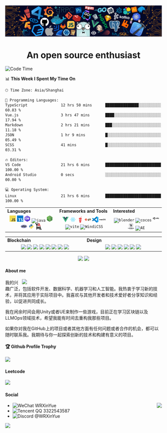![](./assets/header_.png)

<h1 align="center">An open source enthusiast</h1>

<!--START_SECTION:waka-->
![Code Time](http://img.shields.io/badge/Code%20Time-1%2C976%20hrs%2057%20mins-blue)

📊 **This Week I Spent My Time On** 

```text
🕑︎ Time Zone: Asia/Shanghai

💬 Programming Languages: 
TypeScript               12 hrs 50 mins      ███████████████░░░░░░░░░░   60.83 % 
Vue.js                   3 hrs 47 mins       ████░░░░░░░░░░░░░░░░░░░░░   17.94 % 
Markdown                 2 hrs 21 mins       ███░░░░░░░░░░░░░░░░░░░░░░   11.18 % 
JSON                     1 hr 9 mins         █░░░░░░░░░░░░░░░░░░░░░░░░   05.49 % 
SCSS                     41 mins             █░░░░░░░░░░░░░░░░░░░░░░░░   03.31 % 

🔥 Editors: 
VS Code                  21 hrs 6 mins       █████████████████████████   100.00 % 
Android Studio           0 secs              ░░░░░░░░░░░░░░░░░░░░░░░░░   00.00 % 

💻 Operating System: 
Linux                    21 hrs 6 mins       █████████████████████████   100.00 % 
```


<!--END_SECTION:waka-->

<div align="center" style="width:100%"> 
  <table>
    <tr>
      <td valign="center" width="100px"><b>Languages</b></td>
      <td valign="center" width="100px"><b>Frameworks and Tools</b></td>
      <td valign="center" width="100px"><b>Interested</b></td>
    </tr>
    <tr>
      <td valign="center" align="center" width="300px">
        <code><img height="20" src="https://raw.githubusercontent.com/github/explore/80688e429a7d4ef2fca1e82350fe8e3517d3494d/topics/javascript/javascript.png" alt="JavaScript" /></code>
        <code><img height="20" src="https://raw.githubusercontent.com/github/explore/80688e429a7d4ef2fca1e82350fe8e3517d3494d/topics/typescript/typescript.png" alt="typescript" /></code>
        <code><img height="20" src="https://raw.githubusercontent.com/github/explore/80688e429a7d4ef2fca1e82350fe8e3517d3494d/topics/csharp/csharp.png" alt="csharp" /></code>
        <code><img height="20" src="https://edent.github.io/SuperTinyIcons/images/svg/java.svg" alt="java" /></code>
        <code><img height="20" src="https://raw.githubusercontent.com/github/explore/80688e429a7d4ef2fca1e82350fe8e3517d3494d/topics/nodejs/nodejs.png" alt="nodejs" /></code>
        <code><img height="20" src="https://raw.githubusercontent.com/github/explore/80688e429a7d4ef2fca1e82350fe8e3517d3494d/topics/php/php.png" alt="php" /></code>
        <code><img height="20" src="https://raw.githubusercontent.com/github/explore/80688e429a7d4ef2fca1e82350fe8e3517d3494d/topics/python/python.png" alt="python" /></code>
        <code><img height="20" src="https://raw.githubusercontent.com/github/explore/80688e429a7d4ef2fca1e82350fe8e3517d3494d/topics/yaml/yaml.png" alt="yaml" /></code>
      </td>      
      <td valign="center" align="center" width="300px">
        <code><img height="20" src="https://raw.githubusercontent.com/github/explore/80688e429a7d4ef2fca1e82350fe8e3517d3494d/topics/vue/vue.png" alt="vue" /></code>
        <code><img height="20" src="https://raw.githubusercontent.com/github/explore/80688e429a7d4ef2fca1e82350fe8e3517d3494d/topics/react/react.png" alt="react" /></code>
        <code><img height="20" src="https://raw.githubusercontent.com/github/explore/80688e429a7d4ef2fca1e82350fe8e3517d3494d/topics/gulp/gulp.png" alt="gulp" /></code>
        <code><img height="20" src="https://raw.githubusercontent.com/github/explore/80688e429a7d4ef2fca1e82350fe8e3517d3494d/topics/git/git.png" alt="git" /></code>
        <code><img height="20" src="https://raw.githubusercontent.com/github/explore/80688e429a7d4ef2fca1e82350fe8e3517d3494d/topics/visual-studio-code/visual-studio-code.png" alt="visual-studio-code" /></code>
        <code><img height="20" src="https://raw.githubusercontent.com/github/explore/80688e429a7d4ef2fca1e82350fe8e3517d3494d/topics/macos/macos.png" alt="macos" /></code>
        <code><img height="20" src="https://vitejs.dev/logo.svg" alt="vite" /></code>
        <code><img height="20" src="https://api.iowen.cn/favicon/windicss.org.png" alt="WindiCSS" /></code>
      </td>
      <td valign="center" align="center" width="300px">
        <code><img height="20" src="https://simpleicons.org/icons/blender.svg" alt="blender" /></code>
        <code><img height="20" src="https://user-images.githubusercontent.com/1503156/50446380-ad88c980-094f-11e9-8eff-0094bde708d0.png" alt="cocos" /></code>
        <code><img height="20" src="https://raw.githubusercontent.com/github/explore/80688e429a7d4ef2fca1e82350fe8e3517d3494d/topics/unity/unity.png" alt="unity" /></code>
        <code><img height="20" src="https://raw.githubusercontent.com/github/explore/80688e429a7d4ef2fca1e82350fe8e3517d3494d/topics/unreal-engine/unreal-engine.png" alt="unreal-engine" /></code>
        <code><img height="20" src="https://simpleicons.org/icons/adobeaftereffects.svg" alt="AE" /></code>
      </td>
    </tr>
  </table>
  
 <table>
    <tr>
      <td valign="center" width="100px"><b>Blockchain</b></td>
      <td valign="center" width="100px"><b>Design</b></td>
    </tr>
    <tr>
      <td valign="center" align="center" width="300px">
        <img src="https://img.shields.io/badge/Web3.js-blue" /> 
        <img src="https://img.shields.io/badge/Solidity-blue" /> 
        <img src="https://img.shields.io/badge/Ethers.js-blue" /> 
        <img src="https://img.shields.io/badge/Solana-blue" /> 
        <img src="https://img.shields.io/badge/Golang-blue" /> 
        <img src="https://img.shields.io/badge/Rust-blue" /> 
        <img src="https://img.shields.io/badge/Smart Contract-blue" /> 
        <img src="https://img.shields.io/badge/Bitcoin-blue" />
      </td>
     <td valign="center" align="center" width="300px">
       <img src="https://img.shields.io/badge/Photoshop-blue" /> 
       <img src="https://img.shields.io/badge/Adobe XD-blue" /> 
       <img src="https://img.shields.io/badge/Figma-blue" /> 
       <img src="https://img.shields.io/badge/Blender-blue" /> 
       <img src="https://img.shields.io/badge/WebGL-blue" /> 
       <img src="https://img.shields.io/badge/Three.js-blue" /> 
      </td>
    </tr>
  </table>
</div>

<div align="center"> 
    <!-- Powered by https://github.com/JacobLinCool/LeetCode-Stats-Card -->
    <img height="370" src="https://leetcard.jacoblin.cool/WRXinYue?theme=light&font=Kameron&ext=activity" />
    <!-- Powered by https://github.com/ryo-ma/github-profile-trophy -->
    <img height="370" src="https://github-readme-stats.vercel.app/api/top-langs/?username=wrxinyue&layout=donut-vertical&hide=html,css&langs_count=10&show_icons=true&icon_color=ffa116&title_color=000000&include_all_commits=true" />
</div>

#### About me

<img align="right" width="450" src="https://github-readme-stats.vercel.app/api?username=WRXinYue&show_icons=true&icon_color=ffa116&title_color=000000&include_all_commits=true" />

我的兴趣广泛，包括软件开发、数据科学、机器学习和人工智能。我热衷于学习新的技术，并将其应用于实际项目中。我喜欢与其他开发者和技术爱好者分享知识和经验，以促进共同成长。

我在闲余时间会用Unity或者UE来制作一些游戏，目前正在学习区块链以及LLMOps领域技术，希望我能有时间去重构我那些项目。

如果你对我在GitHub上的项目或者其他方面有任何问题或者合作的机会，都可以随时联系我。我期待与你一起探索创新的技术和构建有意义的项目。

#### 🏆 Github Profile Trophy
<img src="https://github-profile-trophy.vercel.app/?username=wrxinyue&row=1&column=8" />

#### Leetcode

<!-- Powered by https://github.com/haozibi/leetcode-badge -->
<img src="https://leetcode-badge.haozibi.dev/v1cn/chart/submission-calendar/wrxinyue.svg?type=past-year" />

#### Social

<img align="right" src="https://count.getloli.com/get/@:wrxinyue?theme=rule34" />

- ![WeChat](https://img.shields.io/badge/WeChat-07C160?style=for-the-badge&logo=wechat&logoColor=white) WRXinYue
- ![Tencent QQ](https://img.shields.io/badge/Tencent%23QQ-%2312B7F5?style=for-the-badge&logo=tencentqq&logoColor=white) 3322543587
- ![Discord](https://img.shields.io/badge/Discord-%235865F2.svg?style=for-the-badge&logo=discord&logoColor=white) @WRXinYue


![](https://capsule-render.vercel.app/api?type=waving&color=306998&height=120&section=footer)
